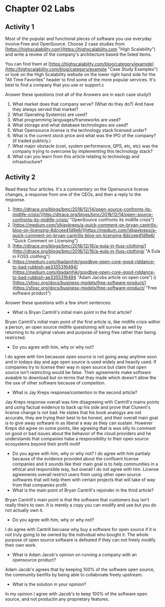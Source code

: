 # Chapter 02 Labs

## Activity 1

Most of the popular and functional pieces of software you use everyday involve Free and OpenSource. Choose 2 case studies from [https://highscalability.com](https://highscalability.com "High Scalability") and write a review of the company's architecture based the listed items.

You can find them at [https://highscalability.com/blog/category/example](http://highscalability.com/blog/category/example "Case Study Examples")  or look on the High Scalability website on the lower right hand side for the "All Time Favorites" header to find some of the more popular services.   It's best to find a company that you use or support.c

Answer these questions (not all of the Answers are in each case study!)

1. What market does that company serve? (What do they do?) And have they always served that market?
1. What Operating System(s) are used?
1. What programming languages/frameworks are used?
1. What storage and what database technologies are used?
1. What Opensource license is the technology stack licensed under?
1. What is the current stock price and what was the IPO of the company? (if traded publicly.)
1. What major obstacle (cost, system performance, QPS, etc, etc) was the company trying to overcome by implementing this technology stack?
1. What can you learn from this article relating to technology and infrastructure?

## Activity 2

Read these four articles.  It's a commentary on the Opensource license changes, a response from one of the CEOs, and then a reply to the response.

1) [http://dtrace.org/blogs/bmc/2018/12/14/open-source-confronts-its-midlife-crisis/](http://dtrace.org/blogs/bmc/2018/12/14/open-source-confronts-its-midlife-crisis/ "OpenSource confronts its midlife crisis")
1) [https://medium.com/\@jaykreps/a-quick-comment-on-bryan-cantrills-blog-on-licensing-8dccee41d9e6/](https://medium.com/\@jaykreps/a-quick-comment-on-bryan-cantrills-blog-on-licensing-8dccee41d9e6/ "Quick Comment on Licensing")
1) [http://dtrace.org/blogs/bmc/2018/12/16/a-eula-in-foss-clothing/](http://dtrace.org/blogs/bmc/2018/12/16/a-eula-in-foss-clothing/ "A Eula in FOSS clothing")
1) [https://medium.com/@adamhjk/goodbye-open-core-good-riddance-to-bad-rubbish-ae3355316494](https://medium.com/@adamhjk/goodbye-open-core-good-riddance-to-bad-rubbish-ae3355316494 "Adam Jacobs article on open core")
    i) [https://sfosc.org/docs/business-models/free-software-product/](https://sfosc.org/docs/business-models/free-software-product/ "Free software product")

Answer these questions with a few short sentences:  

* What is Bryan Cantrill's initial main point in the first article?

Bryan Cantrill's initial main point of the first article is, like  midlife crisis within a person, an open source midlife questioning will survive as well by returning to its original values and purpose of being free rather than being restricted.
* Do you agree with him, why or why not?

I do agree with him becasuse open source is not going away anytime soon and in todays day and age open source is used widely and heavily used. If companies try to license their way in open source but claim that open source isn't restricting would be false. Their agreements make software avaiable to download but on terms that they made which doesn't allow the the use of other software because of compeition.
* What is Jay Kreps response/contention in the second article?

Jay Kreps response overall was him disagreeing with Cantrill's mains points and using factual evidence to back up his side and prove that Clunent's license change is not bad. He states that his book analogys are not accurate, they are trying their best to be honest, and their overall main goal is to give away software in as liberal a way as they can sustain. However Kreps did agree on some points, like agreeing that is was silly to comment on good or bad issues about the behavior of the cloud providers and he understands that companies habe a responsibility to their open source ecosystems beyond their profit motif
* Do you agree with him, why or why not?
I do agree with him partialy because of the  evidence provided about the confluent license companies and it sounds like their main goal is to help communities in a ethical and responsible way, but overall I do not agree with him. License agreements overall restrict users from using other open source softwares that will help them with certain projects that will take of way from that companies profit.
* What is the main point of Bryan Cantrill's rejoinder in the third article?

Bryan Cantrill's main point is that the software that customers buy isn't really theirs to own. It is merely a copy you can modify and use but you do not actually own it.
* Do you agree with him, why or why not?

I do agree with Cantrill becuase why buy a software for open source if it is not truly going to be owned by the individual who bought it. The whole purpose of open source software is defeated if they can not freely modify their own work.
* What is Adam Jacob's opinion on running a company with an opensource product?

Adam Jacob's agrees that by keeping 100% of the software open source, the community benfits by being able to collabroate freely upstream.
* What is the solution in your opinion?

In my opinion I agree with Jacob's to keep 100% of the software open source, and not productin any proprietary features.